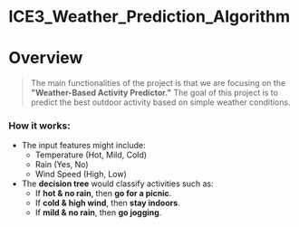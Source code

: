 # ICE3_Weather_Prediction_Algorithm

# Overview
>The main functionalities of the project is that we are focusing on the **"Weather-Based Activity Predictor."** The goal of this project is to predict the best outdoor activity based on simple weather conditions.
### **How it works:**
- The input features might include:
    - Temperature (Hot, Mild, Cold)
    - Rain (Yes, No)        
    - Wind Speed (High, Low)
- The **decision tree** would classify activities such as:
    - If **hot & no rain**, then **go for a picnic**.   
    - If **cold & high wind**, then **stay indoors**.
    - If **mild & no rain**, then **go jogging**.
